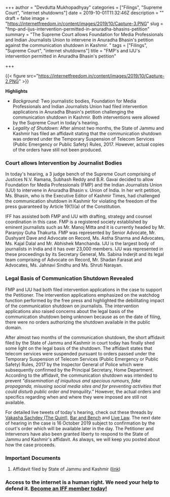 +++
author = "Devdutta Mukhopadhyay"
categories = ["Filings", "Supreme Court", "internet shutdowns"]
date = 2019-10-01T11:32:46Z
description = ""
draft = false
image = "https://internetfreedom.in/content/images/2019/10/Capture-3.PNG"
slug = "fmp-and-ijus-intervention-permitted-in-anuradha-bhasins-petition"
summary = "The Supreme Court allows Foundation for Media Professionals and Indian Journalists Union to intervene in Anuradha Bhasin's petition against the communication shutdown in Kashmir. "
tags = ["Filings", "Supreme Court", "internet shutdowns"]
title = "FMP's and IJU's intervention permitted in Anuradha Bhasin's petition"

+++


{{< figure src="https://internetfreedom.in/content/images/2019/10/Capture-2.PNG" >}}

**Highlights**

* _Background:_ Two journalistic bodies, Foundation for Media Professionals and Indian Journalists Union had filed intervention applications in Anuradha Bhasin's petition challenging the communication shutdown in Kashmir. Both interventions were allowed by the Supreme Court in today's hearing.
* _Legality of Shutdown:_ After almost two months, the State of Jammu and Kashmir has filed an affidavit stating that the communication shutdown was ordered under the Temporary Suspension of Telecom Services (Public Emergency or Public Safety) Rules, 2017. However, actual copies of the orders have still not been produced.

### Court allows Intervention by Journalist Bodies

In today's hearing, a 3 judge bench of the Supreme Court comprising of Justices N.V. Ramana, Subhash Reddy and B.R. Gavai decided to allow Foundation for Media Professionals (FMP) and the Indian Journalists Union (IJU) to intervene in Anuradha Bhasin v. Union of India. In her writ petition, Ms. Bhasin, who is the Executive Editor of Kashmir Times, had challenged the communication shutdown in Kashmir for violating the freedom of the press guaranteed by Article 19(1)(a) of the Constitution.

IFF has assisted both FMP and IJU with drafting, strategy and counsel coordination in this case. FMP is a registered society established by eminent journalists such as Mr. Manoj Mitta and it is currently headed by Mr. Paranjoy Guha Thakurta. FMP was represented by Senior Advocate, Mr. Dushyant Dave and Advocate on Record, Ms. Astha Sharma and Advocates, Ms. Kajal Dalal and Mr. Abhishek Manchanda. IJU is the largest body of journalists in India and it has over 23,000 members. IJU was represented in these proceedings by its Secretary General, Ms. Sabina Inderjit and its legal team comprising of Advocate on Record, Mr. Shadan Farasat and Advocates, Ms. Jahnavi Sindhu and Ms. Shruti Narayan.

### Legal Basis of Communication Shutdown Revealed

FMP and IJU had both filed intervention applications in the case to support the Petitioner. The intervention applications emphasized on the watchdog function performed by the free press and highlighted the debilitating impact of the communication shutdown on journalists. The intervention applications also raised concerns about the legal basis of the communication shutdown being unknown because as on the date of filing, there were no orders authorizing the shutdown available in the public domain.

After almost two months of the communication shutdown, the short affidavit filed by the State of Jammu and Kashmir in court today has finally shed some light on the legal basis of the shutdown. The affidavit states that telecom services were suspended pursuant to orders passed under the Temporary Suspension of Telecom Services (Public Emergency or Public Safety) Rules, 2017  by the Inspector General of Police which were subsequently confirmed by the Principal Secretary, Home Department. According to the affidavit, the communication shutdown was intended to prevent _"dissemination of iniquitous and specious rumours, fake propaganda, misusing social media sites and for preventing activities that could disturb public order and tranquility."_ However, the actual orders and specifics regarding when and where they were imposed are still not available.

For detailed live tweets of today's hearing,  check out these threads by [Vakasha Sachdev (The Quint)](https://twitter.com/VakashaS/status/1178908575369793536), [Bar and Bench](https://twitter.com/barandbench/status/1178930509847527424) and [Live Law](https://twitter.com/LiveLawIndia/status/1178930956494704640). The next date of hearing in the case is 16 October 2019 subject to confirmation by the court's order which will be available later in the day. The Petitioner and Intervenors have also been granted liberty to respond to the State of Jammu and Kashmir's affidavit. As always, we will keep you posted about how the case proceeds.

### Important Documents

1. Affidavit filed by State of Jammu and Kashmir ([link](https://drive.google.com/file/d/0B2NvpMoZE5HGZmZVZExqTzRPUEFGUU1XN29OQmhzSW5HLTJv/view?usp=sharing))

### Access to the internet is a human right. We need your help to defend it. [Become an IFF member today!](https://internetfreedom.in/organisational-donors-and-supporter/)







